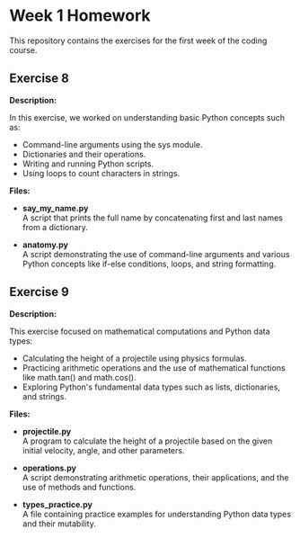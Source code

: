 # Week 1 Homework

This repository contains the exercises for the first week of the coding course.

## Exercise 8

**Description:**

In this exercise, we worked on understanding basic Python concepts such as:

- Command-line arguments using the sys module.
- Dictionaries and their operations.
- Writing and running Python scripts.
- Using loops to count characters in strings.

**Files:**

- **say_my_name.py**  
  A script that prints the full name by concatenating first and last names from a dictionary.

- **anatomy.py**  
  A script demonstrating the use of command-line arguments and various Python concepts like if-else conditions, loops, and string formatting.

## Exercise 9

**Description:**

This exercise focused on mathematical computations and Python data types:

- Calculating the height of a projectile using physics formulas.
- Practicing arithmetic operations and the use of mathematical functions like math.tan() and math.cos().
- Exploring Python's fundamental data types such as lists, dictionaries, and strings.

**Files:**

- **projectile.py**  
  A program to calculate the height of a projectile based on the given initial velocity, angle, and other parameters.

- **operations.py**  
  A script demonstrating arithmetic operations, their applications, and the use of methods and functions.

- **types_practice.py**  
  A file containing practice examples for understanding Python data types and their mutability.
